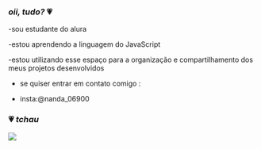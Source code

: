 ### _oii, tudo?_ 💗

-sou estudante do alura

-estou aprendendo a linguagem do JavaScript

-estou utilizando esse espaço para a organização e compartilhamento dos meus projetos desenvolvidos

- se quiser entrar em contato comigo :

- insta:@nanda_06900

### 💗 _tchau_


![](https://media1.tenor.com/m/oOkurEfH_GEAAAAd/van-gogh.gif)
